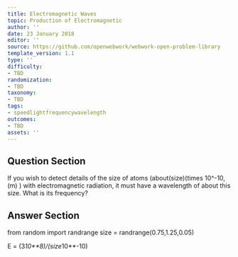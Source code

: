 ```yaml
---
title: Electromagnetic Waves
topic: Production of Electromagnetic
author: ''
date: 23 January 2018
editor: ''
source: https://github.com/openwebwork/webwork-open-problem-library
template_version: 1.1
type: ''
difficulty:
- TBD
randomization:
- TBD
taxonomy:
- TBD
tags:
- speedlightfrequencywavelength
outcomes:
- TBD
assets: ''
---
```


## Question Section 

If you wish to detect details of the size of atoms (about(size)(times 10^-10,(m) ) with electromagnetic radiation, it must have a wavelength of about this size.
What is its frequency?



## Answer Section

from random import randrange
size = randrange(0.75,1.25,0.05)

E = (3*10**8)/(size*10**-10)